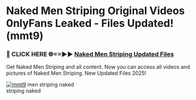 # Naked Men Striping Original Videos 0nlyFans Leaked - Files Updated! (mmt9)

<h3>🔴 CLICK HERE 🌐==►► <a href="https://tinyurl.com/yckcrads" rel="nofollow">Naked Men Striping Updated Files</a></h3>

Get Naked Men Striping and all content. Now you can access all videos and pictures of Naked Men Striping. New Updated Files 2025!

[![mmt9](https://i.imgur.com/hpKpOFt.gif)](https://tinyurl.com/yckcrads)
men striping naked<br>
striping naked